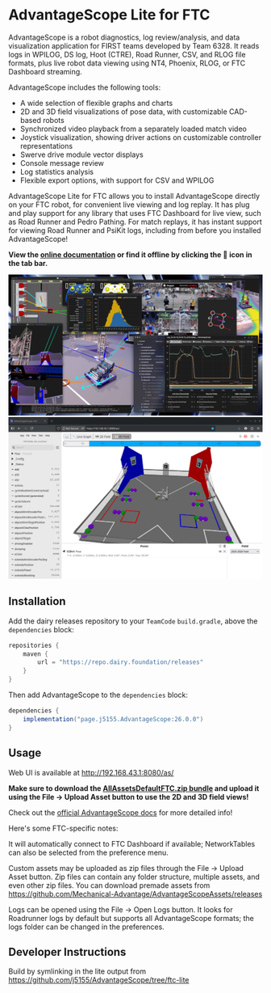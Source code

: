 # AdvantageScope Lite for FTC

AdvantageScope is a robot diagnostics, log review/analysis,
and data visualization application for FIRST teams developed by Team 6328.
It reads logs in WPILOG, DS log, Hoot (CTRE), Road Runner, CSV, and RLOG file formats,
plus live robot data viewing using NT4, Phoenix, RLOG, or FTC Dashboard streaming.

AdvantageScope includes the following tools:

- A wide selection of flexible graphs and charts
- 2D and 3D field visualizations of pose data, with customizable CAD-based robots
- Synchronized video playback from a separately loaded match video
- Joystick visualization, showing driver actions on customizable controller representations
- Swerve drive module vector displays
- Console message review
- Log statistics analysis
- Flexible export options, with support for CSV and WPILOG

AdvantageScope Lite for FTC allows you to install AdvantageScope directly on your FTC robot,
for convenient live viewing and log replay.
It has plug and play support for any library that uses FTC Dashboard for live view, such as Road Runner and Pedro Pathing.
For match replays, it has instant support for viewing Road Runner and PsiKit logs, including from before you installed AdvantageScope!

**View the [online documentation](https://docs.advantagescope.org) or find it offline by clicking the 📖 icon in the tab bar.**

![Example screenshot](screenshot-dark.png)
![FTCLite Example](FTCLite_Example.png)


## Installation
Add the dairy releases repository to your `TeamCode` `build.gradle`, above the `dependencies` block:
```groovy
repositories {
    maven {
        url = "https://repo.dairy.foundation/releases"
    }
}
```

Then add AdvantageScope to the `dependencies` block:
```groovy
dependencies {
    implementation("page.j5155.AdvantageScope:26.0.0")
}
```

## Usage

Web UI is available at http://192.168.43.1:8080/as/

**Make sure to download the [AllAssetsDefaultFTC.zip bundle](https://github.com/Mechanical-Advantage/AdvantageScopeAssets/releases/download/bundles-v1/AllAssetsDefaultFTC.zip)
and upload it using the File -> Upload Asset button to use the 2D and 3D field views!**

Check out the [official AdvantageScope docs](https://docs.advantagescope.org/) for more detailed info!

Here's some FTC-specific notes:

It will automatically connect to FTC Dashboard if available;
NetworkTables can also be selected from the preference menu.

Custom assets may be uploaded as zip files through the File → Upload Asset button.
Zip files can contain any folder structure, multiple assets, and even other zip files.
You can download premade assets from https://github.com/Mechanical-Advantage/AdvantageScopeAssets/releases

Logs can be opened using the File -> Open Logs button.
It looks for Roadrunner logs by default but supports all AdvantageScope formats;
the logs folder can be changed in the preferences.

## Developer Instructions

Build by symlinking in the lite output from https://github.com/j5155/AdvantageScope/tree/ftc-lite
